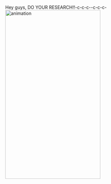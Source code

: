 Hey guys, DO YOUR RESEARCH!!-c-c-c--c-c-c-<a href="https://lab.ueda.asia/wp-content/uploads/2016/07/animation.gif"><img src="https://lab.ueda.asia/wp-content/uploads/2016/07/animation.gif" alt="animation" width="300" height="533" class="aligncenter size-full wp-image-1083" /></a>
